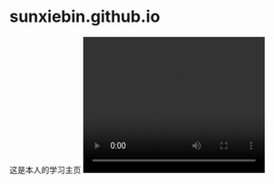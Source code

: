 # sunxiebin.github.io
这是本人的学习主页
<video width="320" height="240" controls>
  <source src="movie.mp4" type="https://www.bilibili.com/video/BV1fP411S7j9?t=8.9">
  你的浏览器不支持 video 标签。
</video>
